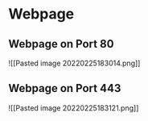 # Webpage
## Webpage on Port 80
![[Pasted image 20220225183014.png]]
## Webpage on Port 443
![[Pasted image 20220225183121.png]]
